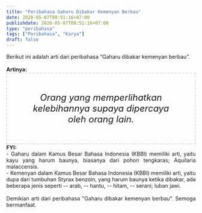```yaml
---
title: "Peribahasa Gaharu Dibakar Kemenyan Berbau"
date: 2020-05-07T08:51:16+07:00
publishdate: 2020-05-07T08:51:16+07:00
type: "peribahasa"
tags: ["Peribahasa", "Karya"]
draft: false
---
```


<div dir="ltr" style="text-align: left;" trbidi="on"><div style="text-align: justify;">Berikut ini adalah arti dari peribahasa “Gaharu dibakar kemenyan berbau”.</div><br /><div style="text-align: justify;"><b>Artinya:</b></div><div style="border: 2px dashed #ddd; font-size: 24px; height: auto; margin: 0 auto; padding: 50px; text-align: center; width: auto;"><i>Orang yang memperlihatkan kelebihannya supaya dipercaya oleh orang lain.</i></div><div style="text-align: justify;"><b>FYI:</b><br /> - Gaharu dalam Kamus Besar Bahasa Indonesia (KBBI) memiliki arti, yaitu kayu yang harum baunya, biasanya dari pohon tengkaras; Aquilaria malaccensis.<br />- Kemenyan dalam Kamus Besar Bahasa Indonesia (KBBI) memiliki arti, yaitu dupa dari tumbuhan Styrax benzoin, yang harum baunya ketika dibakar, ada beberapa jenis seperti -- arab, -- hantu, -- hitam, -- serani; luban jawi.<br /><br /></div><div style="text-align: justify;">Demikian arti dari peribahasa "Gaharu dibakar kemenyan berbau". Semoga bermanfaat.</div></div>

